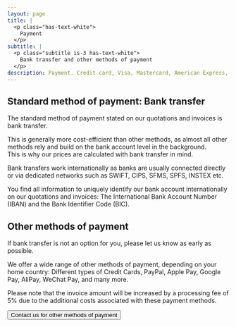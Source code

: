 ```yaml
---
layout: page
title: |
  <p class="has-text-white">
    Payment
  </p>
subtitle: |
  <p class="subtitle is-3 has-text-white">
    Bank transfer and other methods of payment
  </p>
description: Payment. Credit card, Visa, Mastercard, American Express, Discover, Diners Club, China UnionPay. Cartes Bancaires. Apple Pay. Google Pay. BLIK. Bancontact. EPS. Giropay. iDEAL. P24, Przelewy24. Alipay. WeChat Pay. Link. MobilePay. PayPal. Swish.
---
```

## Standard method of payment: Bank transfer
The standard method of payment stated on our quotations and invoices is bank transfer.

This is generally more cost-efficient than other methods, as almost all other methods rely and build on the bank account level in the background.<br>This is why our prices are calculated with bank transfer in mind.

Bank transfers work internationally as banks are usually connected directly or via dedicated networks such as SWIFT, CIPS, SFMS, SPFS, INSTEX etc.

You find all information to uniquely identify our bank account internationally on our quotations and invoices: The International Bank Account Number (IBAN) and the Bank Identifier Code (BIC).

## Other methods of payment
If bank transfer is not an option for you, please let us know as early as possible.

We offer a wide range of other methods of payment, depending on your home country: Different types of Credit Cards, PayPal, Apple Pay, Google Pay, AliPay, WeChat Pay, and many more.

Please note that the invoice amount will be increased by a processing fee of 5% due to the additional costs associated with these payment methods.

<a href="mailto:welcome@explicitconsulting.at"><button class="button is-link is-normal is-hover">Contact us for other methods of payment</button></a>

